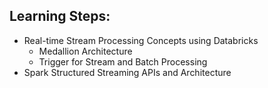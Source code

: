
## Learning Steps:

- Real-time Stream Processing Concepts using Databricks
  - Medallion Architecture
  - Trigger for Stream and Batch Processing
- Spark Structured Streaming APIs and Architecture




